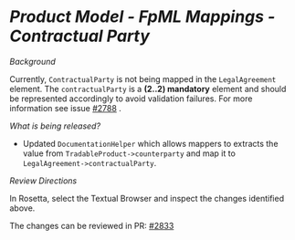 # _Product Model - FpML Mappings - Contractual Party_

_Background_

Currently, `ContractualParty` is not being mapped in the `LegalAgreement` element. The `contractualParty` is a **(2..2) mandatory** element and should be represented accordingly to avoid validation failures. For more information see issue [#2788](https://github.com/finos/common-domain-model/issues/2788) .

_What is being released?_

- Updated `DocumentationHelper` which allows mappers to extracts the value from `TradableProduct->counterparty` and map it to `LegalAgreement->contractualParty`.

_Review Directions_

In Rosetta, select the Textual Browser and inspect the changes identified above.

The changes can be reviewed in PR: [#2833](https://github.com/finos/common-domain-model/pull/2833)
